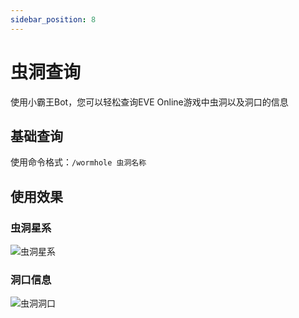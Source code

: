 ```yaml
---
sidebar_position: 8
---
```


# 虫洞查询

使用小霸王Bot，您可以轻松查询EVE Online游戏中虫洞以及洞口的信息

## 基础查询

使用命令格式：`/wormhole 虫洞名称`

## 使用效果

### 虫洞星系

![虫洞星系](/img/docs/features/wormhole/system.png)

### 洞口信息

![虫洞洞口](/img/docs/features/wormhole/wormhole.png)
